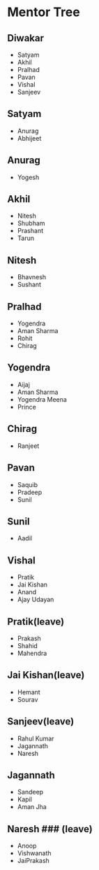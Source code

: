 # Mentor Tree
## Diwakar
- Satyam
- Akhil
- Pralhad
- Pavan
- Vishal
- Sanjeev
## Satyam
- Anurag
- Abhijeet
## Anurag
- Yogesh
## Akhil
- Nitesh
- Shubham
- Prashant
- Tarun
## Nitesh
- Bhavnesh
- Sushant
## Pralhad
- Yogendra
- Aman Sharma
- Rohit
- Chirag
## Yogendra
- Aijaj
- Aman Sharma
- Yogendra Meena
- Prince
## Chirag
- Ranjeet
## Pavan
- Saquib
- Pradeep
- Sunil
## Sunil
- Aadil
## Vishal
- Pratik
- Jai Kishan
- Anand
- Ajay Udayan
## Pratik(leave)
- Prakash
- Shahid
- Mahendra
## Jai Kishan(leave)
- Hemant
- Sourav
## Sanjeev(leave)
- Rahul Kumar
- Jagannath
- Naresh
## Jagannath
- Sandeep
- Kapil
- Aman Jha
## Naresh ### (leave)
- Anoop 
- Vishwanath
- JaiPrakash
